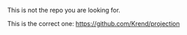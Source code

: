 This is not the repo you are looking for.

This is the correct one: https://github.com/Krend/projection

